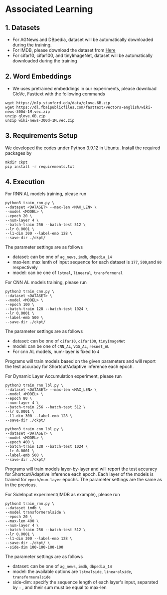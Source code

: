 # Associated Learning

## 1.  Datasets
- For AGNews and DBpedia, dataset will be automatically downloaded during the training.
- For IMDB, please download the dataset from [Here](https://drive.google.com/file/d/1GRyOQs6TT0IXKDyha6zNjinmvREKyeuV/view)
- For cifar10, cifar100, and tinyImageNet, dataset will be automatically downloaded during the training
## 2. Word Embeddings
- We uses pretrained embeddings in our experiments, please download GloVe, Fasttext with the following commands
```bash=
wget https://nlp.stanford.edu/data/glove.6B.zip
wget https://dl.fbaipublicfiles.com/fasttext/vectors-english/wiki-news-300d-1M.vec.zip
unzip glove.6B.zip
unzip wiki-news-300d-1M.vec.zip
```
## 3. Requirements Setup
We developed the codes under Python 3.9.12 in Ubuntu. Install the required packages by
```bash=
mkdir ckpt
pip install -r requirements.txt
```

## 4. Execution
For RNN AL models training, please run
```bash=
python3 train_rnn.py \
--dataset <DATASET> --max-len <MAX_LEN> \
--model <MODEL> \
--epoch 20 \
--num-layer 4 \
--batch-train 256 --batch-test 512 \
--lr 0.0001 \
--l1-dim 300 --label-emb 128 \
--save-dir ./ckpt/  
```
The parameter settings are as follows
- dataset: can be one of ```ag_news```, ```imdb```, ```dbpedia_14```
- max-len: max lenth of input sequence for each dataset is ```177```, ```500```,and ```80``` respectively
- model: can be one of ```lstmal```, ```linearal```, ```transformeral```


For CNN AL models training, please run
```bash=
python3 train_cnn.py \
--dataset <DATASET> \
--model <MODEL> \
--epoch 100 \
--batch-train 128 --batch-test 1024 \
--lr 0.0001 \
--label-emb 500 \
--save-dir ./ckpt/ 
```
The parameter settings are as follows
- dataset: can be one of ```cifar10```, ```cifar100```, ```tinyImageNet```
- model: can be one of ```CNN_AL```, ```VGG_AL```, ```resnet_AL```
- For cnn AL models, num-layer is fixed to ```4```

Programs will train models based on the given parameters and will report the test accuracy for Shortcut/Adaptive inference each epoch.


For Dynamic Layer Accumulation experiment, please run
```bash=
python3 train_rnn_lbl.py \
--dataset <DATASET> --max-len <MAX_LEN> \
--model <MODEL> \
--epoch 80 \
--num-layer 4 \
--batch-train 256 --batch-test 512 \
--lr 0.0001 \
--l1-dim 300 --label-emb 128 \
--save-dir ./ckpt/  
```
```bash=
python3 train_cnn_lbl.py \
--dataset <DATASET> \
--model <MODEL> \
--epoch 400 \
--batch-train 128 --batch-test 1024 \
--lr 0.0001 \
--label-emb 500 \
--save-dir ./ckpt/ 
```
Programs will train models layer-by-layer and will report the test accuracy for Shortcut/Adaptive inference each epoch. Each layer of the models is trained for ```epoch/num-layer``` epochs. 
The parameter settings are the same as in the previous. 

For SideInput experiment(IMDB as example), please run
```bash=
python3 train_rnn.py \
--dataset imdb \
--model transformeralside \
--epoch 20 \
--max-len 400 \
--num-layer 4 \
--batch-train 256 --batch-test 512 \
--lr 0.0001 \
--l1-dim 300 --label-emb 128 \
--save-dir ./ckpt/ \
--side-dim 100-100-100-100
```
The parameter settings are as follows
- dataset: can be one of ```ag_news```, ```imdb```, ```dbpedia_14```
- model: the available options are ```lstmalside```, ```linearalside```, ```transformeralside```
- side-dim: specify the sequence length of each layer's input, separated by ```-``` , and their sum must be equal to max-len 
